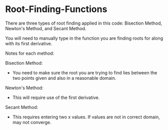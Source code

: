 # Root-Finding-Functions

There are three types of root finding applied in this code: Bisection Method, Newton's Method, and Secant Method. 

You will need to manually type in the function you are finding roots for along with its first derivative.

Notes for each method:

Bisection Method:

* You need to make sure the root you are trying to find lies between the two points given and also in a reasonable domain.

Newton's Method: 

* This will require use of the first derivative.

Secant Method:

* This requires entering two x values. If values are not in correct domain, may not converge.
